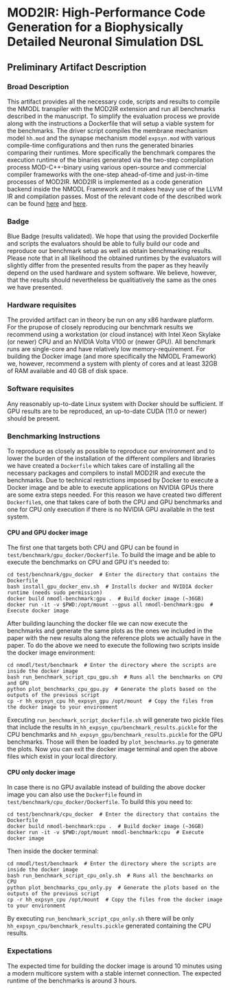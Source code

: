 
# MOD2IR: High-Performance Code Generation for a Biophysically Detailed Neuronal Simulation DSL

## Preliminary Artifact Description

### Broad Description

This artifact provides all the necessary code, scripts and results to compile the NMODL transpiler
with the MOD2IR extension and run all benchmarks described in the manuscript. To simplify the
evaluation process we provide along with the instructions a Dockerfile that will setup a viable
system for the benchmarks. The driver script compiles the membrane mechanism model `hh.mod` and the
synapse mechanism model `expsyn.mod` with various compile-time configurations and then runs the
generated  binaries comparing their runtimes. More specifically the benchmark compares the execution
runtime of the binaries generated via the two-step compilation process MOD-C++-binary using various
open-source and commercial compiler frameworks with the one-step ahead-of-time and just-in-time
processes of MOD2IR.
MOD2IR is implemented as a code generation backend inside the NMODL Framework and it makes heavy
use of the LLVM IR and compilation passes. Most of the relevant code of the described work can be
found [here](https://github.com/BlueBrain/nmodl/tree/llvm/src/codegen/llvm) and
[here](https://github.com/BlueBrain/nmodl/tree/llvm/test/benchmark).

### Badge

Blue Badge (results validated). We hope that using the provided Dockerfile and scripts the
evaluators should be able to fully build our code and reproduce our benchmark setup as well as
obtain benchmarking results. Please note that in all likelihood the obtained runtimes by the
evaluators will slightly differ from the presented results from the paper as they heavily depend on
the used hardware and system software. We believe, however, that the results should nevertheless be
qualitiatively the same as the ones we have presented.

### Hardware requisites

The provided artifact can in theory be run on any x86 hardware platform. For the prupose of closely
reproducing our benchmark results we recommend using a workstation (or cloud instance) with Intel Xeon
Skylake (or newer) CPU and an NVIDIA Volta V100 or (newer GPU). All benchmark runs are single-core
and have relatively low memory-requirement. For building the Docker image (and more specifically the
NMODL Framework) we, however, recommend a system with plenty of cores and at least 32GB of RAM
available and 40 GB of disk space.

### Software requisites

Any reasonably up-to-date Linux system with Docker should be sufficient. If GPU results are to be
reproduced, an up-to-date CUDA (11.0 or newer) should be present.

### Benchmarking Instructions

To reproduce as closely as possible to reproduce our environment and to lower the burden of the
installation of the different compilers and libraries we have created a `Dockerfile` which takes
care of installing all the necessary packages and compilers to install MOD2IR and execute the
benchmarks.
Due to technical restrictions imposed by Docker to execute a Docker image and be able to execute
applications on NVIDIA GPUs there are some extra steps needed. For this reason we have created two
different `Dockerfile`s, one that takes care of both the CPU and GPU benchmarks and one for CPU only
execution if there is no NVIDIA GPU available in the test system.

#### CPU and GPU docker image
The first one that targets both CPU and GPU can be found in `test/benchmark/gpu_docker/Dockerfile`.
To build the image and be able to execute the benchmarks on CPU and GPU it's needed to:
```
cd test/benchnark/gpu_docker  # Enter the directory that contains the Dockerfile
bash install_gpu_docker_env.sh  # Installs docker and NVIDIA docker runtime (needs sudo permission)
docker build nmodl-benchmark:gpu .  # Build docker image (~36GB)
docker run -it -v $PWD:/opt/mount --gpus all nmodl-benchmark:gpu  # Execute docker image
```
After building launching the docker file we can now execute the benchmarks and generate the same
plots as the ones we included in the paper with the new results along the reference plots we actually
have in the paper.
To do the above we need to execute the following two scripts inside the docker image environment:
```
cd nmodl/test/benchmark  # Enter the directory where the scripts are inside the docker image
bash run_benchmark_script_cpu_gpu.sh  # Runs all the benchmarks on CPU and GPU
python plot_benchmarks_cpu_gpu.py  # Generate the plots based on the outputs of the previous script
cp -r hh_expsyn_cpu hh_expsyn_gpu /opt/mount  # Copy the files from the docker image to your environment
```
Executing `run_benchmark_script_dockerfile.sh` will generate two pickle files that include the results
in `hh_expsyn_cpu/benchmark_results.pickle` for the CPU benchmarks and `hh_expsyn_gpu/benchmark_results.pickle`
for the GPU benchmarks. Those will then be loaded by `plot_benchmarks.py` to generate the plots.
Now you can exit the docker image terminal and open the above files which exist in your local directory.


#### CPU only docker image
In case there is no GPU available instead of building the above docker image you can also use the
`Dockerfile` found in `test/benchmark/cpu_docker/Dockerfile`.
To build this you need to:
```
cd test/benchnark/cpu_docker  # Enter the directory that contains the Dockerfile
docker build nmodl-benchmark:cpu .  # Build docker image (~36GB)
docker run -it -v $PWD:/opt/mount nmodl-benchmark:cpu  # Execute docker image
```
Then inside the docker terminal:
```
cd nmodl/test/benchmark  # Enter the directory where the scripts are inside the docker image
bash run_benchmark_script_cpu_only.sh  # Runs all the benchmarks on CPU
python plot_benchmarks_cpu_only.py  # Generate the plots based on the outputs of the previous script
cp -r hh_expsyn_cpu /opt/mount  # Copy the files from the docker image to your environment
```
By executing `run_benchmark_script_cpu_only.sh` there will be only `hh_expsyn_cpu/benchmark_results.pickle`
generated containing the CPU results.


### Expectations

The expected time for building the docker image is around 10 minutes using a modern multicore system
with a stable internet connection.
The expected runtime of the benchmarks is around 3 hours.
